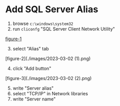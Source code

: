 # Add SQL Server Alias

1. browse `c:\windows\system32`
2. run `cliconfg` "SQL Server Client Network Utility"

[figure-1](./images/023-03-02.png)

3. select "Alias" tab

[figure-2](./images/2023-03-02 (1).png)

4. click "Add button"


[figure-3](./images/2023-03-02 (2).png)

5. write "Server alias"
6. select "TCP/IP" in Network libraries
7. write "Server name"
